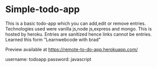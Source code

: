 # Simple-todo-app
This is a basic todo-app which you can add,edit or remove entries.
Technologies used were vanilla js,node js,express and mongo.
This is hosted by heroku.
Entries are sanitized hence links cannot be entries.
Learned this form "Learnwebcode with brad"

Preview available at   https://remote-to-do-app.herokuapp.com/

username:      todoapp
   password:      javascript

